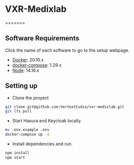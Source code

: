 # VXR-Medixlab
=======

## Software Requirements

Click the name of each software to go to the setup webpage.

* [Docker](https://docs.docker.com/get-docker): 20.10.x
* [docker-compose](https://docs.docker.com/compose/install/): 1.29.x 
* [Node](https://nodejs.org/en/download/package-manager/#debian-and-ubuntu-based-linux-distributions): 14.16.x 

## Setting up

* Clone the proyect
```bash
git clone git@github.com:VertexStudio/vxr-medixlab.git
git lfs pull
```

* Start Hasura and Keycloak locally.
```bash
mv .env.example .env
docker-compose up -d
```

* Install dependencies and run.
```bash
npm install 
npm start
```

